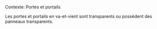 Contexte: Portes et portails

Les portes et portails en va-et-vient sont transparents ou possèdent des panneaux transparents.